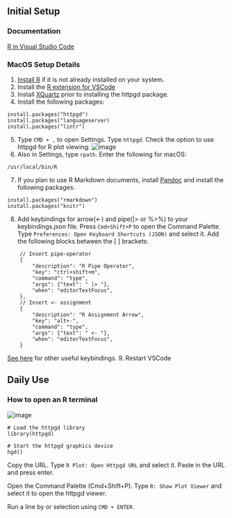 ## Initial Setup
### Documentation
[R in Visual Studio Code](https://code.visualstudio.com/docs/languages/r#:~:text=To%20enhance%20the%20experience%20of,syntax%20highlighting%20and%20auto%2Dcompletion.)

### MacOS Setup Details
1. [Install R](https://cran.r-project.org/bin/macosx/) if it is not already installed on your system.
2. Install the [R extension for VSCode](https://marketplace.visualstudio.com/items?itemName=REditorSupport.r)
3. Install [XQuartz](https://www.xquartz.org) prior to installing the httpgd package.
4. Install the following packages:
```
install.packages("httpgd")
install.packages("languageserver)
install.packages("lintr")
```
5. Type `CMD + ,` to open Settings. Type `httpgd`. Check the option to use httpgd for R plot viewing: ![image](https://github.com/user-attachments/assets/9debf4c1-f7f1-4795-8d64-ad76bf28e081)
6. Also in Settings, type `rpath`. Enter the following for macOS:
```
/usr/local/bin/R
```
7. If you plan to use R Markdown documents, install [Pandoc](https://github.com/jgm/pandoc/blob/main/INSTALL.md) and install the following packages:
```
install.packages("rmarkdown")
install.packages("knitr")
```
8. Add keybindings for arrow(<-) and pipe(|> or %>%) to your keybindings.json file.
Press `Cmd+Shift+P` to open the Command Palette. 
Type `Preferences: Open Keyboard Shortcuts (JSON)` and select it.
Add the following blocks between the [ ] brackets:
```
    // Insert pipe-operator
    {
        "description": "R Pipe Operator",
        "key": "ctrl+shift+m",
        "command": "type",
        "args": {"text": " |> "},
        "when": "editorTextFocus",
    },
    // Insert <- assignment
    {
        "description": "R Assignment Arrow",
        "key": "alt+-",
        "command": "type",
        "args": {"text": " <- "},
        "when": "editorTextFocus",
    }
```
[See here](https://gist.github.com/strengejacke/a84caf94095f498fb552988edf4ee23a) for other useful keybindings.
9. Restart VSCode

## Daily Use

### How to open an R terminal
![image](https://github.com/user-attachments/assets/9f59d75a-cc22-46f2-8abc-59085dd1c8b5)

```
# Load the httpgd library
library(httpgd)

# Start the httpgd graphics device
hgd()
```

Copy the URL. Type `R Plot: Open Httpgd URL` and select it. Paste in the URL and press enter.

Open the Command Palette (Cmd+Shift+P).
Type `R: Show Plot Viewer` and select it to open the httpgd viewer.

Run a line by or selection using `CMD + ENTER`.

